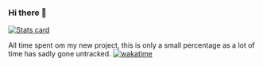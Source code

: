 ### Hi there 👋

[![Stats card](https://github-readme-stats.vercel.app/api?username=firecraftgaming&count_private=true&show_icons=true)](https://github.com/anuraghazra/github-readme-stats)


All time spent om my new project, this is only a small percentage as a lot of time has sadly gone untracked.
[![wakatime](https://wakatime.com/badge/user/efbb347d-9bba-4406-8851-f95bfed1a636/project/46711eca-4981-48c3-bbe7-a65407989d5e.svg)](https://wakatime.com/badge/user/efbb347d-9bba-4406-8851-f95bfed1a636/project/46711eca-4981-48c3-bbe7-a65407989d5e)
